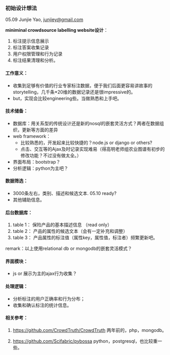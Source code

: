 ### 初始设计想法

05.09 Junjie Yao, <junjiey@gmail.com>

**miniminal crowdsource labelling website设计**：

1. 标注提示信息展示
2. 标注答案收集记录
3. 用户权限管理和行为记录
4. 标注结果清理和分析。

#### 工作意义：
  - 收集到足够有价值的行业专家标注数据，便于我们后面更容易讲故事的storytelling，几千条*20维的数据记录还是很impressive的。
  - but，实现会比较engineering些。当做熟悉和上手吧。

#### 技术储备：
  - 数据库：用关系型的传统设计还是新的nosql的嵌套灵活方式？两者在数据组织，更新等方面的差异
  - web framework：
     - 比较熟悉的，开发起来比较快捷的？node.js or django or others?
     - 点击、交互等的Ajax及时记录实现难易（得高明老师组农业图谱有初步的修改功能？不过没有做太全。）
  - 界面布局：bootstrap？
  - 分析逻辑：python为主吧？

#### 数据筛选：
  - 3000条左右，类别、描述和候选文本. 05.10 ready?
  - 其他辅助信息。

#### 后台数据库：
1. table 1：
     保险产品的基本描述信息 （read only）
2. table 2：
     产品的属性的候选文本（会有一定补充和调整）
3. table 3：
      产品属性的标注值（属性key，属性值，标注者）频繁更新吧。

remark：以上使用relational db or mongodb的嵌套灵活模式？


#### 界面模块：
  - js or 展示为主的ajax行为收集？

#### 处理逻辑：
  - 分析标注的用户正确率和行为分布；
  - 收集和确认标注的统计信息。

#### 相关参考：
1. https://github.com/CrowdTruth/CrowdTruth  两年前的，php，mongodb。

2. https://github.com/Scifabric/pybossa python，postgresql，也比较重一些。
